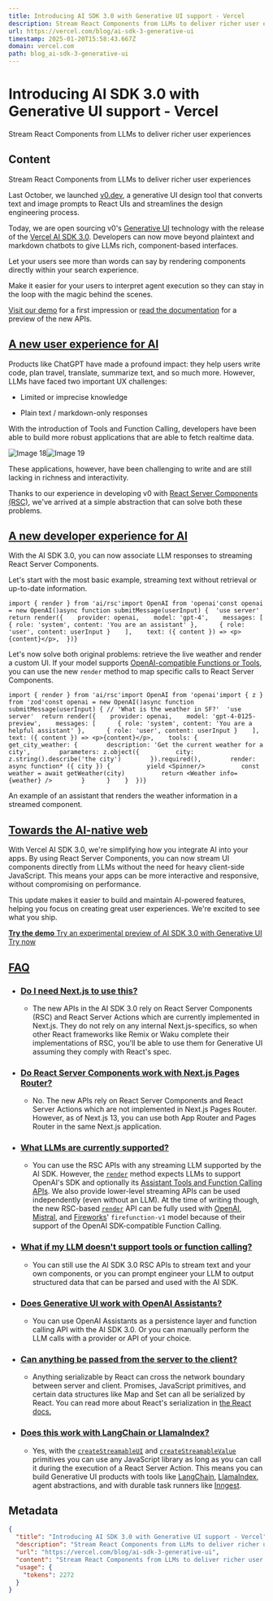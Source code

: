 ```yaml
---
title: Introducing AI SDK 3.0 with Generative UI support - Vercel
description: Stream React Components from LLMs to deliver richer user experiences
url: https://vercel.com/blog/ai-sdk-3-generative-ui
timestamp: 2025-01-20T15:58:43.667Z
domain: vercel.com
path: blog_ai-sdk-3-generative-ui
---
```


# Introducing AI SDK 3.0 with Generative UI support - Vercel


Stream React Components from LLMs to deliver richer user experiences


## Content

Stream React Components from LLMs to deliver richer user experiences

Last October, we launched [v0.dev](http://v0.dev/), a generative UI design tool that converts text and image prompts to React UIs and streamlines the design engineering process.

Today, we are open sourcing v0's [Generative UI](https://vercel.com/blog/announcing-v0-generative-ui) technology with the release of the [Vercel AI SDK 3.0](https://sdk.vercel.ai/docs). Developers can now move beyond plaintext and markdown chatbots to give LLMs rich, component-based interfaces.

Let your users see more than words can say by rendering components directly within your search experience.

Make it easier for your users to interpret agent execution so they can stay in the loop with the magic behind the scenes.

[Visit our demo](https://sdk.vercel.ai/demo) for a first impression or [read the documentation](https://sdk.vercel.ai/docs/concepts/ai-rsc) for a preview of the new APIs.

[A new user experience for AI](https://vercel.com/blog/ai-sdk-3-generative-ui#a-new-user-experience-for-ai)
-----------------------------------------------------------------------------------------------------------

Products like ChatGPT have made a profound impact: they help users write code, plan travel, translate, summarize text, and so much more. However, LLMs have faced two important UX challenges:

*   Limited or imprecise knowledge
    
*   Plain text / markdown-only responses
    

With the introduction of Tools and Function Calling, developers have been able to build more robust applications that are able to fetch realtime data.

![Image 18](https://vercel.com/_next/image?url=https%3A%2F%2Fassets.vercel.com%2Fimage%2Fupload%2Fcontentful%2Fimage%2Fe5382hct74si%2F3sX5pcePV8FptFPgMqhF7%2F815c20dae6b34b86ab7e40c6c8cd91e5%2FFrame_6__1_.png&w=1920&q=75)![Image 19](https://vercel.com/_next/image?url=https%3A%2F%2Fassets.vercel.com%2Fimage%2Fupload%2Fcontentful%2Fimage%2Fe5382hct74si%2F1UZL6hoRRvHALJ37uGhgJJ%2Fce8ded840e806d9efb5d10906e460044%2FFrame_6__2_.png&w=1920&q=75)

These applications, however, have been challenging to write and are still lacking in richness and interactivity.

Thanks to our experience in developing v0 with [React Server Components (RSC)](https://vercel.com/blog/understanding-react-server-components), we've arrived at a simple abstraction that can solve both these problems.

[A new developer experience for AI](https://vercel.com/blog/ai-sdk-3-generative-ui#a-new-developer-experience-for-ai)
---------------------------------------------------------------------------------------------------------------------

With the AI SDK 3.0, you can now associate LLM responses to streaming React Server Components.

Let's start with the most basic example, streaming text without retrieval or up-to-date information.

```
import { render } from 'ai/rsc'import OpenAI from 'openai'const openai = new OpenAI()async function submitMessage(userInput) {  'use server'  return render({    provider: openai,    model: 'gpt-4',    messages: [      { role: 'system', content: 'You are an assistant' },      { role: 'user', content: userInput }    ],    text: ({ content }) => <p>{content}</p>,  })}
```

Let's now solve both original problems: retrieve the live weather and render a custom UI. If your model supports [OpenAI-compatible Functions or Tools](https://platform.openai.com/docs/assistants/tools/function-calling), you can use the new `render` method to map specific calls to React Server Components.

```
import { render } from 'ai/rsc'import OpenAI from 'openai'import { z } from 'zod'const openai = new OpenAI()async function submitMessage(userInput) { // 'What is the weather in SF?'  'use server'  return render({    provider: openai,    model: 'gpt-4-0125-preview',    messages: [      { role: 'system', content: 'You are a helpful assistant' },      { role: 'user', content: userInput }    ],    text: ({ content }) => <p>{content}</p>,    tools: {      get_city_weather: {        description: 'Get the current weather for a city',        parameters: z.object({          city: z.string().describe('the city')        }).required(),        render: async function* ({ city }) {          yield <Spinner/>          const weather = await getWeather(city)          return <Weather info={weather} />        }      }    }  })}
```

An example of an assistant that renders the weather information in a streamed component.

[Towards the AI-native web](https://vercel.com/blog/ai-sdk-3-generative-ui#towards-the-ai-native-web)
-----------------------------------------------------------------------------------------------------

With Vercel AI SDK 3.0, we're simplifying how you integrate AI into your apps. By using React Server Components, you can now stream UI components directly from LLMs without the need for heavy client-side JavaScript. This means your apps can be more interactive and responsive, without compromising on performance.

This update makes it easier to build and maintain AI-powered features, helping you focus on creating great user experiences. We're excited to see what you ship.

[**Try the demo** Try an experimental preview of AI SDK 3.0 with Generative UI Try now](https://sdk.vercel.ai/demo)

[FAQ](https://vercel.com/blog/ai-sdk-3-generative-ui#faq)
---------------------------------------------------------

*   ### [Do I need Next.js to use this?](https://vercel.com/blog/ai-sdk-3-generative-ui#do-i-need-next.js-to-use-this?)
    
    *   The new APIs in the AI SDK 3.0 rely on React Server Components (RSC) and React Server Actions which are currently implemented in Next.js. They do not rely on any internal Next.js-specifics, so when other React frameworks like Remix or Waku complete their implementations of RSC, you'll be able to use them for Generative UI assuming they comply with React's spec.
        
*   ### [**Do React Server Components work with Next.js Pages Router?**](https://vercel.com/blog/ai-sdk-3-generative-ui#do-react-server-components-work-with-next.js-pages-router?)
    
    *   No. The new APIs rely on React Server Components and React Server Actions which are not implemented in Next.js Pages Router. However, as of Next.js 13, you can use both App Router and Pages Router in the same Next.js application.
        
*   ### [**What LLMs are currently supported?**](https://vercel.com/blog/ai-sdk-3-generative-ui#what-llms-are-currently-supported?)
    
    *   You can use the RSC APIs with any streaming LLM supported by the AI SDK. However, the [`render`](https://sdk.vercel.ai/docs/api-reference/generative-ui/render) method expects LLMs to support OpenAI's SDK and optionally its [Assistant Tools and Function Calling APIs](https://platform.openai.com/docs/guides/function-calling). We also provide lower-level streaming APIs can be used independently (even without an LLM). At the time of writing though, the new RSC-based [`render`](https://sdk.vercel.ai/docs/api-reference/generative-ui/render) API can be fully used with [OpenAI](https://platform.openai.com/docs/guides/function-calling), [Mistral](https://docs.mistral.ai/guides/function-calling), and [Fireworks](https://blog.fireworks.ai/fireworks-raises-the-quality-bar-with-function-calling-model-and-api-release-e7f49d1e98e9)' `firefunction-v1` model because of their support of the OpenAI SDK-compatible Function Calling.
        
*   ### [What if my LLM doesn't support tools or function calling?](https://vercel.com/blog/ai-sdk-3-generative-ui#what-if-my-llm-doesn't-support-tools-or-function-calling?-)
    
    *   You can still use the AI SDK 3.0 RSC APIs to stream text and your own components, or you can prompt engineer your LLM to output structured data that can be parsed and used with the AI SDK.
        
*   ### [**Does Generative UI work with OpenAI Assistants?**](https://vercel.com/blog/ai-sdk-3-generative-ui#does-generative-ui-work-with-openai-assistants?)
    
    *   You can use OpenAI Assistants as a persistence layer and function calling API with the AI SDK 3.0. Or you can manually perform the LLM calls with a provider or API of your choice.
        
*   ### [**Can anything be passed from the server to the client?**](https://vercel.com/blog/ai-sdk-3-generative-ui#can-anything-be-passed-from-the-server-to-the-client?)
    
    *   Anything serializable by React can cross the network boundary between server and client. Promises, JavaScript primitives, and certain data structures like Map and Set can all be serialized by React. You can read more about React's serialization in [the React docs.](https://react.dev/reference/react/use-server#serializable-parameters-and-return-values)
        
*   ### [**Does this work with LangChain or LlamaIndex?**](https://vercel.com/blog/ai-sdk-3-generative-ui#does-this-work-with-langchain-or-llamaindex?)
    
    *   Yes, with the [`createStreamableUI`](https://sdk.vercel.ai/docs/api-reference/generative-ui/create-streamable-ui) and [`createStreamableValue`](https://sdk.vercel.ai/docs/api-reference/generative-ui/create-streamable-value) primitives you can use any JavaScript library as long as you can call it during the execution of a React Server Action. This means you can build Generative UI products with tools like [LangChain](https://www.langchain.com/), [LlamaIndex](https://www.llamaindex.ai/), agent abstractions, and with durable task runners like [Inngest](https://inngest.com/).

## Metadata

```json
{
  "title": "Introducing AI SDK 3.0 with Generative UI support - Vercel",
  "description": "Stream React Components from LLMs to deliver richer user experiences",
  "url": "https://vercel.com/blog/ai-sdk-3-generative-ui",
  "content": "Stream React Components from LLMs to deliver richer user experiences\n\nLast October, we launched [v0.dev](http://v0.dev/), a generative UI design tool that converts text and image prompts to React UIs and streamlines the design engineering process.\n\nToday, we are open sourcing v0's [Generative UI](https://vercel.com/blog/announcing-v0-generative-ui) technology with the release of the [Vercel AI SDK 3.0](https://sdk.vercel.ai/docs). Developers can now move beyond plaintext and markdown chatbots to give LLMs rich, component-based interfaces.\n\nLet your users see more than words can say by rendering components directly within your search experience.\n\nMake it easier for your users to interpret agent execution so they can stay in the loop with the magic behind the scenes.\n\n[Visit our demo](https://sdk.vercel.ai/demo) for a first impression or [read the documentation](https://sdk.vercel.ai/docs/concepts/ai-rsc) for a preview of the new APIs.\n\n[A new user experience for AI](https://vercel.com/blog/ai-sdk-3-generative-ui#a-new-user-experience-for-ai)\n-----------------------------------------------------------------------------------------------------------\n\nProducts like ChatGPT have made a profound impact: they help users write code, plan travel, translate, summarize text, and so much more. However, LLMs have faced two important UX challenges:\n\n*   Limited or imprecise knowledge\n    \n*   Plain text / markdown-only responses\n    \n\nWith the introduction of Tools and Function Calling, developers have been able to build more robust applications that are able to fetch realtime data.\n\n![Image 18](https://vercel.com/_next/image?url=https%3A%2F%2Fassets.vercel.com%2Fimage%2Fupload%2Fcontentful%2Fimage%2Fe5382hct74si%2F3sX5pcePV8FptFPgMqhF7%2F815c20dae6b34b86ab7e40c6c8cd91e5%2FFrame_6__1_.png&w=1920&q=75)![Image 19](https://vercel.com/_next/image?url=https%3A%2F%2Fassets.vercel.com%2Fimage%2Fupload%2Fcontentful%2Fimage%2Fe5382hct74si%2F1UZL6hoRRvHALJ37uGhgJJ%2Fce8ded840e806d9efb5d10906e460044%2FFrame_6__2_.png&w=1920&q=75)\n\nThese applications, however, have been challenging to write and are still lacking in richness and interactivity.\n\nThanks to our experience in developing v0 with [React Server Components (RSC)](https://vercel.com/blog/understanding-react-server-components), we've arrived at a simple abstraction that can solve both these problems.\n\n[A new developer experience for AI](https://vercel.com/blog/ai-sdk-3-generative-ui#a-new-developer-experience-for-ai)\n---------------------------------------------------------------------------------------------------------------------\n\nWith the AI SDK 3.0, you can now associate LLM responses to streaming React Server Components.\n\nLet's start with the most basic example, streaming text without retrieval or up-to-date information.\n\n```\nimport { render } from 'ai/rsc'import OpenAI from 'openai'const openai = new OpenAI()async function submitMessage(userInput) {  'use server'  return render({    provider: openai,    model: 'gpt-4',    messages: [      { role: 'system', content: 'You are an assistant' },      { role: 'user', content: userInput }    ],    text: ({ content }) => <p>{content}</p>,  })}\n```\n\nLet's now solve both original problems: retrieve the live weather and render a custom UI. If your model supports [OpenAI-compatible Functions or Tools](https://platform.openai.com/docs/assistants/tools/function-calling), you can use the new `render` method to map specific calls to React Server Components.\n\n```\nimport { render } from 'ai/rsc'import OpenAI from 'openai'import { z } from 'zod'const openai = new OpenAI()async function submitMessage(userInput) { // 'What is the weather in SF?'  'use server'  return render({    provider: openai,    model: 'gpt-4-0125-preview',    messages: [      { role: 'system', content: 'You are a helpful assistant' },      { role: 'user', content: userInput }    ],    text: ({ content }) => <p>{content}</p>,    tools: {      get_city_weather: {        description: 'Get the current weather for a city',        parameters: z.object({          city: z.string().describe('the city')        }).required(),        render: async function* ({ city }) {          yield <Spinner/>          const weather = await getWeather(city)          return <Weather info={weather} />        }      }    }  })}\n```\n\nAn example of an assistant that renders the weather information in a streamed component.\n\n[Towards the AI-native web](https://vercel.com/blog/ai-sdk-3-generative-ui#towards-the-ai-native-web)\n-----------------------------------------------------------------------------------------------------\n\nWith Vercel AI SDK 3.0, we're simplifying how you integrate AI into your apps. By using React Server Components, you can now stream UI components directly from LLMs without the need for heavy client-side JavaScript. This means your apps can be more interactive and responsive, without compromising on performance.\n\nThis update makes it easier to build and maintain AI-powered features, helping you focus on creating great user experiences. We're excited to see what you ship.\n\n[**Try the demo** Try an experimental preview of AI SDK 3.0 with Generative UI Try now](https://sdk.vercel.ai/demo)\n\n[FAQ](https://vercel.com/blog/ai-sdk-3-generative-ui#faq)\n---------------------------------------------------------\n\n*   ### [Do I need Next.js to use this?](https://vercel.com/blog/ai-sdk-3-generative-ui#do-i-need-next.js-to-use-this?)\n    \n    *   The new APIs in the AI SDK 3.0 rely on React Server Components (RSC) and React Server Actions which are currently implemented in Next.js. They do not rely on any internal Next.js-specifics, so when other React frameworks like Remix or Waku complete their implementations of RSC, you'll be able to use them for Generative UI assuming they comply with React's spec.\n        \n*   ### [**Do React Server Components work with Next.js Pages Router?**](https://vercel.com/blog/ai-sdk-3-generative-ui#do-react-server-components-work-with-next.js-pages-router?)\n    \n    *   No. The new APIs rely on React Server Components and React Server Actions which are not implemented in Next.js Pages Router. However, as of Next.js 13, you can use both App Router and Pages Router in the same Next.js application.\n        \n*   ### [**What LLMs are currently supported?**](https://vercel.com/blog/ai-sdk-3-generative-ui#what-llms-are-currently-supported?)\n    \n    *   You can use the RSC APIs with any streaming LLM supported by the AI SDK. However, the [`render`](https://sdk.vercel.ai/docs/api-reference/generative-ui/render) method expects LLMs to support OpenAI's SDK and optionally its [Assistant Tools and Function Calling APIs](https://platform.openai.com/docs/guides/function-calling). We also provide lower-level streaming APIs can be used independently (even without an LLM). At the time of writing though, the new RSC-based [`render`](https://sdk.vercel.ai/docs/api-reference/generative-ui/render) API can be fully used with [OpenAI](https://platform.openai.com/docs/guides/function-calling), [Mistral](https://docs.mistral.ai/guides/function-calling), and [Fireworks](https://blog.fireworks.ai/fireworks-raises-the-quality-bar-with-function-calling-model-and-api-release-e7f49d1e98e9)' `firefunction-v1` model because of their support of the OpenAI SDK-compatible Function Calling.\n        \n*   ### [What if my LLM doesn't support tools or function calling?](https://vercel.com/blog/ai-sdk-3-generative-ui#what-if-my-llm-doesn't-support-tools-or-function-calling?-)\n    \n    *   You can still use the AI SDK 3.0 RSC APIs to stream text and your own components, or you can prompt engineer your LLM to output structured data that can be parsed and used with the AI SDK.\n        \n*   ### [**Does Generative UI work with OpenAI Assistants?**](https://vercel.com/blog/ai-sdk-3-generative-ui#does-generative-ui-work-with-openai-assistants?)\n    \n    *   You can use OpenAI Assistants as a persistence layer and function calling API with the AI SDK 3.0. Or you can manually perform the LLM calls with a provider or API of your choice.\n        \n*   ### [**Can anything be passed from the server to the client?**](https://vercel.com/blog/ai-sdk-3-generative-ui#can-anything-be-passed-from-the-server-to-the-client?)\n    \n    *   Anything serializable by React can cross the network boundary between server and client. Promises, JavaScript primitives, and certain data structures like Map and Set can all be serialized by React. You can read more about React's serialization in [the React docs.](https://react.dev/reference/react/use-server#serializable-parameters-and-return-values)\n        \n*   ### [**Does this work with LangChain or LlamaIndex?**](https://vercel.com/blog/ai-sdk-3-generative-ui#does-this-work-with-langchain-or-llamaindex?)\n    \n    *   Yes, with the [`createStreamableUI`](https://sdk.vercel.ai/docs/api-reference/generative-ui/create-streamable-ui) and [`createStreamableValue`](https://sdk.vercel.ai/docs/api-reference/generative-ui/create-streamable-value) primitives you can use any JavaScript library as long as you can call it during the execution of a React Server Action. This means you can build Generative UI products with tools like [LangChain](https://www.langchain.com/), [LlamaIndex](https://www.llamaindex.ai/), agent abstractions, and with durable task runners like [Inngest](https://inngest.com/).",
  "usage": {
    "tokens": 2272
  }
}
```
